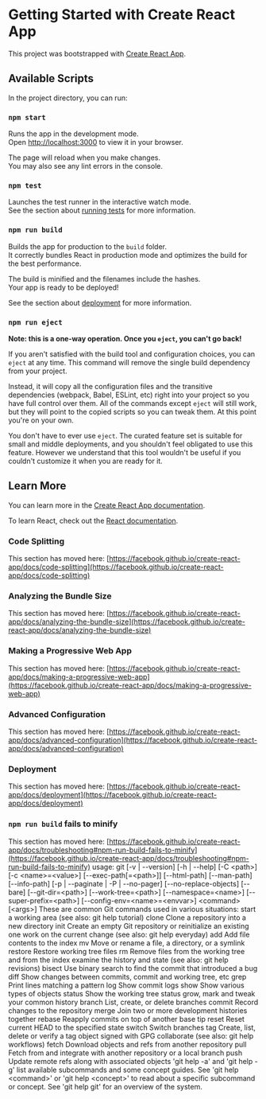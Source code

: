 # Getting Started with Create React App

This project was bootstrapped with [Create React App](https://github.com/facebook/create-react-app).

## Available Scripts

In the project directory, you can run:

### `npm start`

Runs the app in the development mode.\
Open [http://localhost:3000](http://localhost:3000) to view it in your browser.

The page will reload when you make changes.\
You may also see any lint errors in the console.

### `npm test`

Launches the test runner in the interactive watch mode.\
See the section about [running tests](https://facebook.github.io/create-react-app/docs/running-tests) for more information.

### `npm run build`

Builds the app for production to the `build` folder.\
It correctly bundles React in production mode and optimizes the build for the best performance.

The build is minified and the filenames include the hashes.\
Your app is ready to be deployed!

See the section about [deployment](https://facebook.github.io/create-react-app/docs/deployment) for more information.

### `npm run eject`

**Note: this is a one-way operation. Once you `eject`, you can't go back!**

If you aren't satisfied with the build tool and configuration choices, you can `eject` at any time. This command will remove the single build dependency from your project.

Instead, it will copy all the configuration files and the transitive dependencies (webpack, Babel, ESLint, etc) right into your project so you have full control over them. All of the commands except `eject` will still work, but they will point to the copied scripts so you can tweak them. At this point you're on your own.

You don't have to ever use `eject`. The curated feature set is suitable for small and middle deployments, and you shouldn't feel obligated to use this feature. However we understand that this tool wouldn't be useful if you couldn't customize it when you are ready for it.

## Learn More

You can learn more in the [Create React App documentation](https://facebook.github.io/create-react-app/docs/getting-started).

To learn React, check out the [React documentation](https://reactjs.org/).

### Code Splitting

This section has moved here: [https://facebook.github.io/create-react-app/docs/code-splitting](https://facebook.github.io/create-react-app/docs/code-splitting)

### Analyzing the Bundle Size

This section has moved here: [https://facebook.github.io/create-react-app/docs/analyzing-the-bundle-size](https://facebook.github.io/create-react-app/docs/analyzing-the-bundle-size)

### Making a Progressive Web App

This section has moved here: [https://facebook.github.io/create-react-app/docs/making-a-progressive-web-app](https://facebook.github.io/create-react-app/docs/making-a-progressive-web-app)

### Advanced Configuration

This section has moved here: [https://facebook.github.io/create-react-app/docs/advanced-configuration](https://facebook.github.io/create-react-app/docs/advanced-configuration)

### Deployment

This section has moved here: [https://facebook.github.io/create-react-app/docs/deployment](https://facebook.github.io/create-react-app/docs/deployment)

### `npm run build` fails to minify

This section has moved here: [https://facebook.github.io/create-react-app/docs/troubleshooting#npm-run-build-fails-to-minify](https://facebook.github.io/create-react-app/docs/troubleshooting#npm-run-build-fails-to-minify)
u s a g e :   g i t   [ - v   |   - - v e r s i o n ]   [ - h   |   - - h e l p ]   [ - C   < p a t h > ]   [ - c   < n a m e > = < v a l u e > ]  
                       [ - - e x e c - p a t h [ = < p a t h > ] ]   [ - - h t m l - p a t h ]   [ - - m a n - p a t h ]   [ - - i n f o - p a t h ]  
                       [ - p   |   - - p a g i n a t e   |   - P   |   - - n o - p a g e r ]   [ - - n o - r e p l a c e - o b j e c t s ]   [ - - b a r e ]  
                       [ - - g i t - d i r = < p a t h > ]   [ - - w o r k - t r e e = < p a t h > ]   [ - - n a m e s p a c e = < n a m e > ]  
                       [ - - s u p e r - p r e f i x = < p a t h > ]   [ - - c o n f i g - e n v = < n a m e > = < e n v v a r > ]  
                       < c o m m a n d >   [ < a r g s > ]  
  
 T h e s e   a r e   c o m m o n   G i t   c o m m a n d s   u s e d   i n   v a r i o u s   s i t u a t i o n s :  
  
 s t a r t   a   w o r k i n g   a r e a   ( s e e   a l s o :   g i t   h e l p   t u t o r i a l )  
       c l o n e           C l o n e   a   r e p o s i t o r y   i n t o   a   n e w   d i r e c t o r y  
       i n i t             C r e a t e   a n   e m p t y   G i t   r e p o s i t o r y   o r   r e i n i t i a l i z e   a n   e x i s t i n g   o n e  
  
 w o r k   o n   t h e   c u r r e n t   c h a n g e   ( s e e   a l s o :   g i t   h e l p   e v e r y d a y )  
       a d d               A d d   f i l e   c o n t e n t s   t o   t h e   i n d e x  
       m v                 M o v e   o r   r e n a m e   a   f i l e ,   a   d i r e c t o r y ,   o r   a   s y m l i n k  
       r e s t o r e       R e s t o r e   w o r k i n g   t r e e   f i l e s  
       r m                 R e m o v e   f i l e s   f r o m   t h e   w o r k i n g   t r e e   a n d   f r o m   t h e   i n d e x  
  
 e x a m i n e   t h e   h i s t o r y   a n d   s t a t e   ( s e e   a l s o :   g i t   h e l p   r e v i s i o n s )  
       b i s e c t         U s e   b i n a r y   s e a r c h   t o   f i n d   t h e   c o m m i t   t h a t   i n t r o d u c e d   a   b u g  
       d i f f             S h o w   c h a n g e s   b e t w e e n   c o m m i t s ,   c o m m i t   a n d   w o r k i n g   t r e e ,   e t c  
       g r e p             P r i n t   l i n e s   m a t c h i n g   a   p a t t e r n  
       l o g               S h o w   c o m m i t   l o g s  
       s h o w             S h o w   v a r i o u s   t y p e s   o f   o b j e c t s  
       s t a t u s         S h o w   t h e   w o r k i n g   t r e e   s t a t u s  
  
 g r o w ,   m a r k   a n d   t w e a k   y o u r   c o m m o n   h i s t o r y  
       b r a n c h         L i s t ,   c r e a t e ,   o r   d e l e t e   b r a n c h e s  
       c o m m i t         R e c o r d   c h a n g e s   t o   t h e   r e p o s i t o r y  
       m e r g e           J o i n   t w o   o r   m o r e   d e v e l o p m e n t   h i s t o r i e s   t o g e t h e r  
       r e b a s e         R e a p p l y   c o m m i t s   o n   t o p   o f   a n o t h e r   b a s e   t i p  
       r e s e t           R e s e t   c u r r e n t   H E A D   t o   t h e   s p e c i f i e d   s t a t e  
       s w i t c h         S w i t c h   b r a n c h e s  
       t a g               C r e a t e ,   l i s t ,   d e l e t e   o r   v e r i f y   a   t a g   o b j e c t   s i g n e d   w i t h   G P G  
  
 c o l l a b o r a t e   ( s e e   a l s o :   g i t   h e l p   w o r k f l o w s )  
       f e t c h           D o w n l o a d   o b j e c t s   a n d   r e f s   f r o m   a n o t h e r   r e p o s i t o r y  
       p u l l             F e t c h   f r o m   a n d   i n t e g r a t e   w i t h   a n o t h e r   r e p o s i t o r y   o r   a   l o c a l   b r a n c h  
       p u s h             U p d a t e   r e m o t e   r e f s   a l o n g   w i t h   a s s o c i a t e d   o b j e c t s  
  
 ' g i t   h e l p   - a '   a n d   ' g i t   h e l p   - g '   l i s t   a v a i l a b l e   s u b c o m m a n d s   a n d   s o m e  
 c o n c e p t   g u i d e s .   S e e   ' g i t   h e l p   < c o m m a n d > '   o r   ' g i t   h e l p   < c o n c e p t > '  
 t o   r e a d   a b o u t   a   s p e c i f i c   s u b c o m m a n d   o r   c o n c e p t .  
 S e e   ' g i t   h e l p   g i t '   f o r   a n   o v e r v i e w   o f   t h e   s y s t e m .  
 